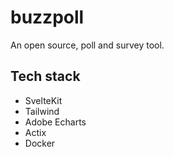 # buzzpoll

An open source, poll and survey tool.

## Tech stack

- SvelteKit
- Tailwind 
- Adobe Echarts
- Actix
- Docker
